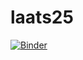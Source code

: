 # laats25

[![Binder](https://mybinder.org/badge_logo.svg)](https://mybinder.org/v2/gh/ubik60/laats25.git/HEAD)
